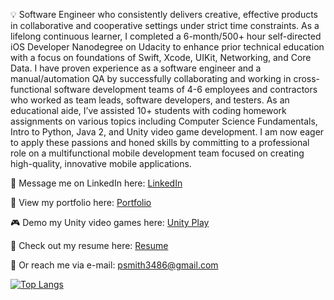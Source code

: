 💡 Software Engineer who consistently delivers creative, effective products in collaborative and cooperative settings under strict time constraints. As a lifelong continuous learner, I completed a 6-month/500+ hour self-directed iOS Developer Nanodegree on Udacity to enhance prior technical education with a focus on foundations of Swift, Xcode, UIKit, Networking, and Core Data. I have proven experience as a software engineer and a manual/automation QA by successfully collaborating and working in cross-functional software development teams of 4-6 employees and contractors who worked as team leads, software developers, and testers. As an educational aide, I’ve assisted 10+ students with coding homework assignments on various topics including Computer Science Fundamentals, Intro to Python, Java 2, and Unity video game development. I am now eager to apply these passions and honed skills by committing to a professional role on a multifunctional mobile development team focused on creating high-quality, innovative mobile applications.

💬 Message me on LinkedIn here: [LinkedIn](https://www.linkedin.com/in/meet-paul-smith/)

👀 View my portfolio here: [Portfolio](https://psmith3486.wixsite.com/my-portfolio)

🎮 Demo my Unity video games here: [Unity Play](https://play.unity.com/u/psmith35)

📝 Check out my resume here: [Resume](https://docs.google.com/document/d/10L9yOS6ByErLObEF64gc1jw6Ifs9C0LLAonDqJ-qAc8/edit?usp=sharing)

📧 Or reach me via e-mail: [psmith3486@gmail.com](mailto:psmith3486@gmail.com)

[![Top Langs](https://github-readme-stats.vercel.app/api/top-langs/?username=psmith35&layout=compact)](https://github.com/greenpioneer/github-readme-stats)

<!---
psmith35/psmith35 is a ✨ special ✨ repository because its `README.md` (this file) appears on your GitHub profile.
You can click the Preview link to take a look at your changes.
--->
